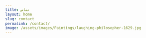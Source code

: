 ```yaml
---
title: تماس
layout: home
slug: contact
permalink: /contact/
image: /assets/images/Paintings/laughing-philosopher-1629.jpg
---
```

